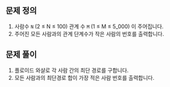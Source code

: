 ## 문제 정의

1. 사람수 `N` (2 ≤ N ≤ 100) 관계 수 `M` (1 ≤ M ≤ 5_000) 이 주어집니다.
2. 주어진 모든 사람과의 관계 단계수가 작은 사람의 번호를 출력합니다.

## 문제 풀이

1. 플로이드 와샬로 각 사람 간의 최단 경로를 구합니다.
2. 모든 사람과의 최단경로 합이 가장 적은 사람 번호를 출력합니다.